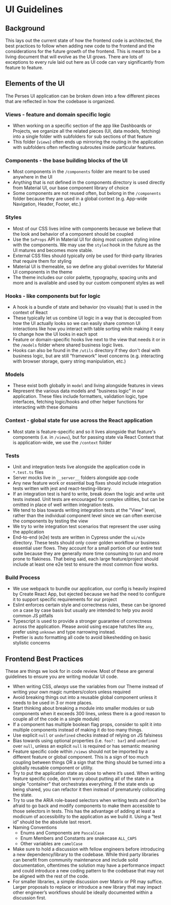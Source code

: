 # UI Guidelines

## Background

This lays out the current state of how the frontend code is architected, the best
practices to follow when adding new code to the frontend and the considerations
for the future growth of the frontend. This is meant to be a living document that
will evolve as the UI grows. There are lots of exceptions to every rule laid out
here as UI code can vary significantly from feature to feature.

## Elements of the UI

The Perses UI application can be broken down into a few different pieces that
are reflected in how the codebase is organized.

### Views - feature and domain specific logic

- When working on a specific section of the app like Dashboards or Projects, we
  organize all the related pieces (UI, data models, fetching) into a single folder
  with subfolders for sub sections of that feature
- This folder (`views`) often ends up mirroring the routing in the application
  with subfolders often reflecting subroutes inside particular features.

### Components - the base building blocks of the UI

- Most components in the `/components` folder are meant to be used anywhere in the UI
- Anything that is not defined in the components directory is used directly from
  Material UI, our base component library of choice
- Some components are not reused often, but belong in the `/components` folder
  because they are used in a global context (e.g. App-wide Navigation, Header,
  Footer, etc.)

### Styles

- Most of our CSS lives inline with components because we believe that the look
  and behavior of a component should be coupled
- Use the `SxProps` API in Material UI for doing most custom styling inline with
  the components. We may use the `styled` hook in the future as the UI matures
  and becomes more stable.
- External CSS files should typically only be used for third-party libraries that
  require them for styling
- Material UI is themeable, so we define any global overrides for Material UI
  components in the theme
- The theme includes our color palette, typography, spacing units and more and is
  available and used by our custom component styles as well

### Hooks - like components but for logic

- A hook is a bundle of state and behavior (no visuals) that is used in the context
  of React
- These typically let us combine UI logic in a way that is decoupled from how the
  UI actually looks so we can easily share common UI interactions like how you
  interact with table sorting while making it easy to change how the UI looks in each
  spot
- Feature or domain-specific hooks live next to the view that needs it or in the
  `/models` folder where shared business logic lives.
- Hooks can also be found in the `/utils` directory if they don't deal with
  business logic, but are still "framework" level concerns (e.g. interacting
  with browser storage, query string manipulation, etc.)

### Models

- These exist both globally in `model` and living alongside features in views
- Represent the various data models and "business logic" in our application.
  These files include formatters, validation logic, type interfaces, fetching
  logic/hooks and other helper functions for interacting with these domains

### Context - global state for use across the React application

- Most state is feature-specific and so it lives alongside that feature's
  components (i.e. in `/views`), but for passing state via React Context that is
  application-wide, we use the `/context` folder

### Tests

- Unit and integration tests live alongside the application code in `*.test.ts`
  files
- Server mocks live in `__server__` folders alongside app code
- Any new feature work or essential bug fixes should include integration tests
  written with jest and react-testing-library.
- If an integration test is hard to write, break down the logic and write unit tests
  instead. Unit tests are encouraged for complex utilities, but can be omitted in
  place of well written integration tests.
- We tend to bias towards writing integration tests at the "View" level, rather
  than the individual component level since we can often exercise the components
  by testing the view
- We try to write integration test scenarios that represent the user using the
  application
- End-to-end (e2e) tests are written in Cypress under the `ui/e2e` directory.
  These tests should only cover golden workflow or business essential user flows.
  They account for a small portion of our entire test suite because they are
  generally more time consuming to run and more prone to flakiness. That being said,
  each large feature/project should include at least one e2e test to ensure the most
  common flow works.

### Build Process

- We use webpack to bundle our application, our config is heavily inspired by Create
  React App, but ejected because we had the need to configure it to support specific
  requirements for our project
- Eslint enforces certain style and correctness rules, these can be ignored on a case
  by case basis but usually are intended to help you avoid common JS pitfalls
- Typescript is used to provide a stronger guarantee of correctness across the
  application. Please avoid using escape hatches like `any`, prefer using `unknown`
  and type narrowing instead.
- Prettier is auto formatting all code to avoid bikeshedding on basic stylistic
  concerns

## Frontend Best Practices

These are things we look for in code review. Most of these are general guidelines
to ensure you are writing modular UI code.

- When writing CSS, _always_ use the variables from our Theme instead of writing
  your own magic numbers/colors unless required
- Avoid breaking things out into a reusable global component unless it needs to be
  used in 3 or more places.
- Start thinking about breaking a module into smaller modules or sub components when
  it exceeds 300 lines, unless there is a good reason to couple all of the code in a
  single module)
- If a component has multiple boolean flag props, consider to split it into multiple
  components instead of making it do too many things.
- Use explicit `null` or `undefined` checks instead of relying on JS falsiness
- Bias towards using optional properties (i.e. `foo?: bar`) and `undefined` over
  `null`, unless an explicit `null` is required or has semantic meaning
- Feature specific code within `/views` should not be imported by a different feature
  or global component. This is a sign of too much coupling between things OR a sign
  that the thing should be turned into a globally reusable component or utility.
- Try to put the application state as close to where it’s used. When writing feature
  specific code, don’t worry about putting all of the state in a single "container"
  that orchestrates everything. If the state ends up being shared, you can refactor
  it then instead of prematurely collocating the state.
- Try to use the ARIA role-based selectors when writing tests and don’t be afraid to
  go back and modify components to make them accessible to those selectors in tests.
  This has the advantage of adding at least a modicum of accessibility to the
  application as we build it. Using a “test id” should be the absolute last resort.
- Naming Conventions
  - Enums and Components are `PascalCase`
  - Enum Members and Constants are snakecase `ALL_CAPS`
  - Other variables are `camelCase`
- Make sure to hold a discussion with fellow engineers before introducing a new
  dependency/library to the codebase. While third party libraries can benefit from
  community maintenance and include solid documentation, oftentimes the solution may
  have a performance impact and could introduce a new coding pattern to the codebase that may not be aligned with the rest of the code.
- For smaller libraries, a simple discussion over Matrix or PR may suffice. Larger
  proposals to replace or introduce a new library that may impact other engineer’s
  workflows should be ideally documented within a discussion first.
